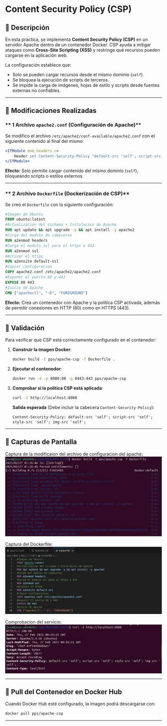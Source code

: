 # Content Security Policy (CSP)

## **🔹 Descripción**
En esta práctica, se implementa **Content Security Policy (CSP)** en un servidor Apache dentro de un contenedor Docker. CSP ayuda a mitigar ataques como **Cross-Site Scripting (XSS)** y restringe qué recursos pueden cargarse en la aplicación web.

La configuración establece que:
- Solo se pueden cargar recursos desde el mismo dominio (`self`).
- Se bloquea la ejecución de scripts de terceros.
- Se impide la carga de imágenes, hojas de estilo y scripts desde fuentes externas no confiables.

---

## **🔹 Modificaciones Realizadas**

### ** 1 Archivo `apache2.conf` (Configuración de Apache)**
Se modifico el archivo `/etc/apache2/conf-available/apache2.conf` con el siguiente contenido al final del mismo:

```apache
<IfModule mod_headers.c>
    Header set Content-Security-Policy "default-src 'self'; script-src 'self'; style-src 'self'; img-src 'self';"
</IfModule>
```
**Efecto:** Solo permite cargar contenido del mismo dominio (`self`), bloqueando scripts o estilos externos.

---

### ** 2️ Archivo `Dockerfile` (Dockerización de CSP)**
Se creó el `Dockerfile` con la siguiente configuración:

```dockerfile
#Imagen de Ubuntu
FROM ubuntu:latest
#Actualizacion del sistema + Instalacion de Apache
RUN apt update && apt upgrade -y && apt install -y apache2
#Carga del modulo de cabeceras
RUN a2enmod headers
#Carga el modulo ssl para el https o 443
RUN a2enmod ssl
#Activar el https
RUN a2ensite default-ssl
#Copiar configuracion 
COPY apache2.conf /etc/apache2/apache2.conf
#Exponer el puerto 80 y 443 
EXPOSE 80 443
#Inicio de Apache
CMD ["apachectl", "-D", "FOREGROUND"]
```
**Efecto:** Crea un contenedor con Apache y la política CSP activada, además de permitir conexiones en HTTP (80) como en HTTPS (443).

---

## **🔹 Validación**
Para verificar que CSP está correctamente configurado en el contenedor:

1. **Construir la imagen Docker**:
   ```sh
   docker build -t pps/apache-csp -f Dockerfile .
   ```
2. **Ejecutar el contenedor**:
   ```sh
   docker run -d -p 8080:80 -p 8443:443 pps/apache-csp
   ```
3. **Comprobar si la política CSP está aplicada**:
   ```sh
   curl -I http://localhost:8080
   ```
    **Salida esperada** (Debe incluir la cabecera `Content-Security-Policy`):
   ```
   Content-Security-Policy: default-src 'self'; script-src 'self'; style-src 'self'; img-src 'self';
   ```

---

## **🔹 Capturas de Pantalla**
  
  Captura de la modificaion del archivo de configuracion del apache:
  ![Modificacion del apache2.conf](Capturas/Modificacion_del_apache2config.png)
  
  
  Captura del Dockerfile:  
  ![Dockerfile](Capturas/Dockerfile.png)
  
  
  Comprobacion del servicio:  
  ![Comprobacion de los cambios](Capturas/Comprobacion.png)
  

---

## **🔹 Pull del Contenedor en Docker Hub**
Cuando Docker Hub esté configurado, la imagen podrá descargarse con:
```sh
docker pull pps/apache-csp
```

---
